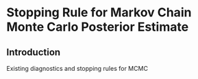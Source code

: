 # Stopping Rule for Markov Chain Monte Carlo Posterior Estimate

## Introduction

Existing diagnostics and stopping rules for MCMC
